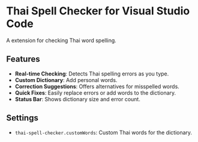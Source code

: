 # Thai Spell Checker for Visual Studio Code

A extension for checking Thai word spelling.

## Features

- **Real-time Checking**: Detects Thai spelling errors as you type.
- **Custom Dictionary**: Add personal words.
- **Correction Suggestions**: Offers alternatives for misspelled words.
- **Quick Fixes**: Easily replace errors or add words to the dictionary.
- **Status Bar**: Shows dictionary size and error count.

## Settings

- `thai-spell-checker.customWords`: Custom Thai words for the dictionary.
